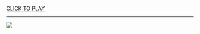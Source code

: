 
<a href="https://premium76.site?title=paper.io_games_unblocked&ref=13M">CLICK TO PLAY</a></h3>
<hr>

<a href="https://premium76.site?title=paper.io_games_unblocked&ref=13M"><img src="https://clearcache.store/games.png"></a>


